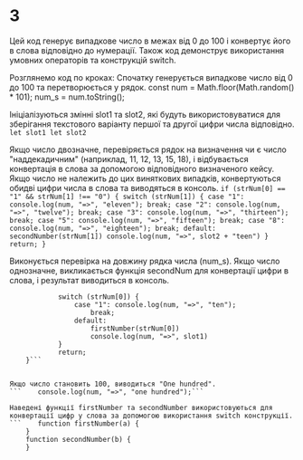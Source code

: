 # 3
Цей код генерує випадкове число в межах від 0 до 100 і конвертує його в слова відповідно до нумерації. Також код демонструє використання умовних операторів та конструкцій switch.

Розглянемо код по кроках:
Спочатку генерується випадкове число від 0 до 100 та перетворюється у рядок.
    const num = Math.floor(Math.random() * 101);
    num_s = num.toString();

Ініціалізуються змінні slot1 та slot2, які будуть використовуватися для зберігання текстового варіанту першої та другої цифри числа відповідно.
    ```let slot1
    let slot2```


Якщо число двозначне, перевіряється рядок на визначення чи є число "наддекадичним" (наприклад, 11, 12, 13, 15, 18), і відбувається конвертація в слова за допомогою відповідного визначеного кейсу. Якщо число не належить до цих виняткових випадків, конвертуються обидві цифри числа в слова та виводяться в консоль.
    ```if (strNum[0] == "1" && strNum[1] !== "0") {
            switch (strNum[1]) {
                case "1": console.log(num, "=>", "eleven");
                    break;
                case "2": console.log(num, "=>", "twelve");
                    break;
                case "3": console.log(num, "=>", "thirteen");
                    break;
                case "5": console.log(num, "=>", "fifteen");
                    break;
                case "8": console.log(num, "=>", "eighteen");
                    break;
                default:
                    secondNumber(strNum[1])
                    console.log(num, "=>", slot2 + "teen")
            }
            return;
        }```


Виконується перевірка на довжину рядка числа (num_s). Якщо число однозначне, викликається функція secondNum для конвертації цифри в слова, і результат виводиться в консоль.
```    if (strNum[1] == "0") {
            switch (strNum[0]) {
                case "1": console.log(num, "=>", "ten");
                    break;
                default:
                    firstNumber(strNum[0])
                    console.log(num, "=>", slot1)
            }
            return;
    }```


Якщо число становить 100, виводиться "One hundred".
```    console.log(num, "=>", "one hundred");```

Наведені функції firstNumber та secondNumber використовуються для конвертації цифр у слова за допомогою використання switch конструкції.
```    function firstNumber(a) {
    }
    function secondNumber(b) {
    }
```
